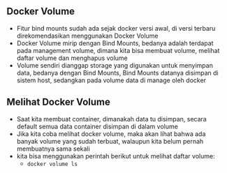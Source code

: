 ## Docker Volume

- Fitur bind mounts sudah ada sejak docker versi awal, di versi terbaru direkomendasikan menggunakan Docker Volume
- Docker Volume mirip dengan Bind Mounts, bedanya adalah terdapat pada management volume, dimana kita bisa membuat volume, melihat daftar volume dan menghapus volume
- Volume sendiri dianggap storage yang digunakan untuk menyimpan data, bedanya dengan Bind Mounts, Bind Mounts datanya disimpan di sistem host, sedangkan pada volume data di manage oleh docker

## Melihat Docker Volume

- Saat kita membuat container, dimanakah data tu disimpan, secara default semua data container disimpan di dalam volume
- Jika kita coba melihat docker volume, maka akan lihat bahwa ada banyak volume yang sudah terbuat, walaupun kita belum pernah membuatnya sama sekali
- kita bisa menggunakan perintah berikut untuk melihat daftar volume:
    - `docker volume ls`
